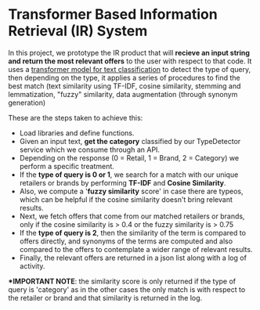 # Transformer Based Information Retrieval (IR) System

In this project, we prototype the IR product that will <b>recieve an input string and return the most relevant offers</b> to the user with respect to that code. It uses a <a href="https://github.com/federico2001/QueryTypeDetector">transformer model for text classification</a> to detect the type of query, then depending on the type, it applies a series of procedures to find the best match (text similarity using TF-IDF, cosine similarity, stemming and lemmatization, "fuzzy" similarity, data augmentation (through synonym generation) 

These are the steps taken to achieve this:
- Load libraries and define functions.
- Given an input text, <b>get the category</b> classified by our TypeDetector service which we consume through an API.
- Depending on the response (0 = Retail, 1 = Brand, 2 = Category) we perform a specific treatment.
- If the <b>type of query is 0 or 1</b>, we search for a match with our unique retailers or brands by performing <b>TF-IDF</b> and <b>Cosine Similarity</b>.
- Also, we compute a '<b>fuzzy similarity</b> score' in case there are typeos, which can be helpful if the cosine similarity doesn't bring relevant results.
- Next, we fetch offers that come from our matched retailers or brands, only if the cosine similarity is > 0.4 or the fuzzy similarity is > 0.75
- If the <b>type of query is 2</b>, then the similarity of the term is compared to offers directly, and synonyms of the terms are computed and also compared to the offers to contemplate a wider range of relevant results.
- Finally, the relevant offers are returned in a json list along with a log of activity.

<b>*IMPORTANT NOTE</b>: the similarity score is only returned if the type of query is 'category' as in the other cases the only match is with respect to the retailer or brand and that similarity is returned in the log.
